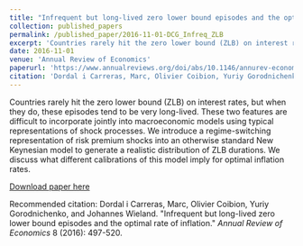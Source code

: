 ```yaml
---
title: "Infrequent but long-lived zero lower bound episodes and the optimal rate of inflation"
collection: published_papers
permalink: /published_paper/2016-11-01-DCG_Infreq_ZLB
excerpt: 'Countries rarely hit the zero lower bound (ZLB) on interest rates, but when they do, these episodes tend to be very long-lived. These two features are difficult to incorporate jointly into macroeconomic models using typical representations of shock processes. We introduce a regime-switching representation of risk premium shocks into an otherwise standard New Keynesian model to generate a realistic distribution of ZLB durations. We discuss what different calibrations of this model imply for optimal inflation rates.'
date: 2016-11-01
venue: 'Annual Review of Economics'
paperurl: 'https://www.annualreviews.org/doi/abs/10.1146/annurev-economics-080315-015306'
citation: 'Dordal i Carreras, Marc, Olivier Coibion, Yuriy Gorodnichenko, and Johannes Wieland. &quot;Infrequent but long-lived zero lower bound episodes and the optimal rate of inflation.&quot; <i>Annual Review of Economics</i> 8 (2016): 497-520.'
---
```

Countries rarely hit the zero lower bound (ZLB) on interest rates, but when they do, these episodes tend to be very long-lived. These two features are difficult to incorporate jointly into macroeconomic models using typical representations of shock processes. We introduce a regime-switching representation of risk premium shocks into an otherwise standard New Keynesian model to generate a realistic distribution of ZLB durations. We discuss what different calibrations of this model imply for optimal inflation rates.

[Download paper here](https://www.annualreviews.org/doi/abs/10.1146/annurev-economics-080315-015306)

Recommended citation: Dordal i Carreras, Marc, Olivier Coibion, Yuriy Gorodnichenko, and Johannes Wieland. "Infrequent but long-lived zero lower bound episodes and the optimal rate of inflation." <i>Annual Review of Economics</i> 8 (2016): 497-520.